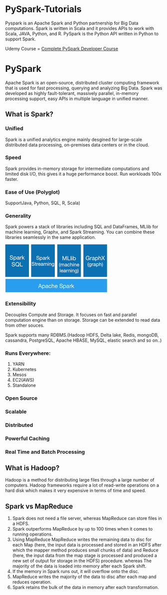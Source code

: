 # PySpark-Tutorials
Pyspark is an Apache Spark and Python partnership for Big Data computations. Spark is written in Scala and it provides APIs to work with Scala, JAVA, Python, and R. PySpark is the Python API written in Python to support Spark.

Udemy Course = [Complete PySpark Developer Course](https://www.udemy.com/course/pyspark-developer-course/)

# PySpark
Apache Spark is an open-source, distributed cluster computing framework that is used for fast processing, querying and analyzing Big Data. Spark was developed as highly fault-tolerant, massively parallel, in-memory processing support, easy APIs in multiple language in unified manner.

## What is Spark?
### Unified
Spark is a unified analytics engine mainly desgined for large-scale distributed data processing, on-premises data centers or in the cloud.

### Speed
Spark provides in-memory storage for intermediate computations and limited disk I/O, this gives it a huge performance boost. Run workloads 100x faster.

### Ease of Use (Polyglot)
SupportJava, Python, SQL, R, Scala)

### Generality
Spark powers a stack of libraries including SQL and DataFrames, MLlib for machine learning, Graphx, and Spark Streaming. You can combine these libraries seamlessly in the same application.

![alt text](spark.png)

### Extensibility
Decouples Compute and Storage. It focuses on fast and parallel computation engine than on storage. Storage can be extended to read data from other souces.

Spark supports many RDBMS.(Hadoop HDFS, Delta lake, Redis, mongoDB, cassandra, PostgreSQL, Apache HBASE, MySQL, elastic search and so on..)

### Runs Everywhere:
01. YARN
02. Kubernetes
03. Mesos
04. EC2(AWS)
05. Standalone

### Open Source

### Scalable

### Distributed

### Powerful Caching

### Real Time and Batch Processing

## What is Hadoop?
Hadoop is a method for distributing large files through a large number of computers. Hadoop frameworks require a lot of read-write operations on a hard disk which makes it very expensive in terms of time and speed.

## Spark vs MapReduce
1. Spark does not need a file server, whereas MapReduce can store files in a HDFS.
2. Spark outperforms MapReduce by up to 100 times when it comes to running operations.
3. Using MapReduce MapReduce writes the remaining data to disc for each Map (here, the input data is processed and stored in an HDFS after which the mapper method produces small chunks of data) and Reduce (here, the input data from the map stage is processed and produced a new set of output for storage in the HDFS) procedure. whereas The majority of the data is loaded into memory after each Spark shift.
4. If the memory in Spark runs out, it will overflow onto the disc.
5. MapReduce writes the majority of the data to disc after each map and reduces operation.
6. Spark retains the bulk of the data in memory after each transformation.








